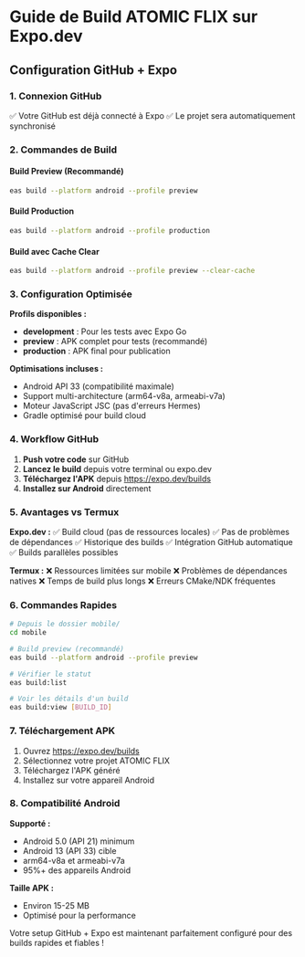 # Guide de Build ATOMIC FLIX sur Expo.dev

## Configuration GitHub + Expo

### 1. Connexion GitHub
✅ Votre GitHub est déjà connecté à Expo
✅ Le projet sera automatiquement synchronisé

### 2. Commandes de Build

#### Build Preview (Recommandé)
```bash
eas build --platform android --profile preview
```

#### Build Production
```bash
eas build --platform android --profile production
```

#### Build avec Cache Clear
```bash
eas build --platform android --profile preview --clear-cache
```

### 3. Configuration Optimisée

**Profils disponibles :**
- **development** : Pour les tests avec Expo Go
- **preview** : APK complet pour tests (recommandé)
- **production** : APK final pour publication

**Optimisations incluses :**
- Android API 33 (compatibilité maximale)
- Support multi-architecture (arm64-v8a, armeabi-v7a)
- Moteur JavaScript JSC (pas d'erreurs Hermes)
- Gradle optimisé pour build cloud

### 4. Workflow GitHub

1. **Push votre code** sur GitHub
2. **Lancez le build** depuis votre terminal ou expo.dev
3. **Téléchargez l'APK** depuis https://expo.dev/builds
4. **Installez sur Android** directement

### 5. Avantages vs Termux

**Expo.dev :**
✅ Build cloud (pas de ressources locales)
✅ Pas de problèmes de dépendances
✅ Historique des builds
✅ Intégration GitHub automatique
✅ Builds parallèles possibles

**Termux :**
❌ Ressources limitées sur mobile
❌ Problèmes de dépendances natives
❌ Temps de build plus longs
❌ Erreurs CMake/NDK fréquentes

### 6. Commandes Rapides

```bash
# Depuis le dossier mobile/
cd mobile

# Build preview (recommandé)
eas build --platform android --profile preview

# Vérifier le statut
eas build:list

# Voir les détails d'un build
eas build:view [BUILD_ID]
```

### 7. Téléchargement APK

1. Ouvrez https://expo.dev/builds
2. Sélectionnez votre projet ATOMIC FLIX
3. Téléchargez l'APK généré
4. Installez sur votre appareil Android

### 8. Compatibilité Android

**Supporté :**
- Android 5.0 (API 21) minimum
- Android 13 (API 33) cible
- arm64-v8a et armeabi-v7a
- 95%+ des appareils Android

**Taille APK :**
- Environ 15-25 MB
- Optimisé pour la performance

Votre setup GitHub + Expo est maintenant parfaitement configuré pour des builds rapides et fiables !